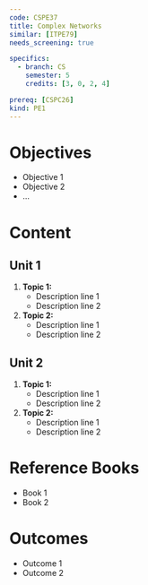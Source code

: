 ```yaml
---
code: CSPE37
title: Complex Networks
similar: [ITPE79]
needs_screening: true

specifics:
  - branch: CS
    semester: 5
    credits: [3, 0, 2, 4]

prereq: [CSPC26]
kind: PE1
---
```


# Objectives

- Objective 1
- Objective 2
- ...

# Content

## Unit 1

1. **Topic 1:**
   - Description line 1
   - Description line 2
2. **Topic 2:**
   - Description line 1
   - Description line 2

## Unit 2

1. **Topic 1:**
   - Description line 1
   - Description line 2
2. **Topic 2:**
   - Description line 1
   - Description line 2

# Reference Books

- Book 1
- Book 2

# Outcomes

- Outcome 1
- Outcome 2

